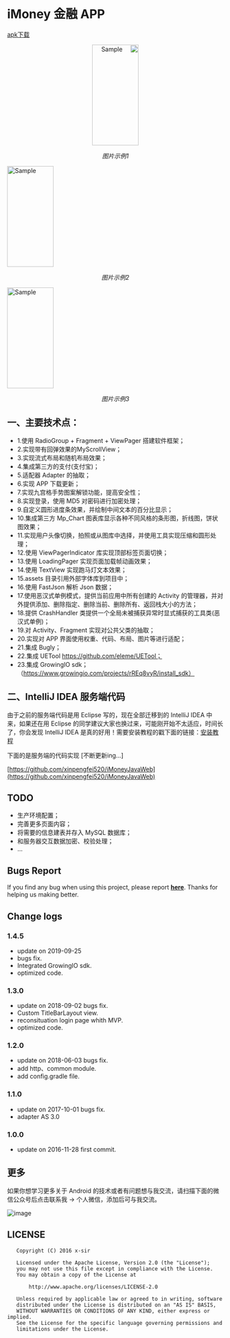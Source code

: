 # iMoney 金融 APP

[apk下载](https://www.pgyer.com/android_app_iMoney)

<p align="center" dir="rtl">
	<img src="https://github.com/xinpengfei520/iMoney/blob/master/screenshot/image1.png,https://github.com/xinpengfei520/iMoney/blob/master/screenshot/image2.png,https://github.com/xinpengfei520/iMoney/blob/master/screenshot/image3.png" alt="Sample" width="108" height="234">
	<p align="center">
		<em>图片示例1</em>
	</p>
	<img src="https://github.com/xinpengfei520/iMoney/blob/master/screenshot/image2.png" alt="Sample" width="108" height="234">
	<p align="center">
		<em>图片示例2</em>
	</p>
	<img src="https://github.com/xinpengfei520/iMoney/blob/master/screenshot/image3.png" alt="Sample" width="108" height="234">
	<p align="center">
		<em>图片示例3</em>
	</p>
</p>

## 一、主要技术点：  

 - 1.使用 RadioGroup + Fragment + ViewPager 搭建软件框架；  
 - 2.实现带有回弹效果的MyScrollView；  
 - 3.实现流式布局和随机布局效果；  
 - 4.集成第三方的支付(支付宝)；  
 - 5.适配器 Adapter 的抽取；  
 - 6.实现 APP 下载更新；  
 - 7.实现九宫格手势图案解锁功能，提高安全性；  
 - 8.实现登录，使用 MD5 对密码进行加密处理；  
 - 9.自定义圆形进度条效果，并绘制中间文本的百分比显示；  
 - 10.集成第三方 Mp_Chart 图表库显示各种不同风格的条形图，折线图，饼状图效果；  
 - 11.实现用户头像切换，拍照或从图库中选择，并使用工具实现压缩和圆形处理；  
 - 12.使用 ViewPagerIndicator 库实现顶部标签页面切换；  
 - 13.使用 LoadingPager 实现页面加载帧动画效果；  
 - 14.使用 TextView 实现跑马灯文本效果；  
 - 15.assets 目录引用外部字体库到项目中；  
 - 16.使用 FastJson 解析 Json 数据；  
 - 17.使用恶汉式单例模式，提供当前应用中所有创建的 Activity 的管理器，并对外提供添加、删除指定、删除当前、删除所有、返回栈大小的方法；  
 - 18.提供 CrashHandler 类提供一个全局未被捕获异常时显式捕获的工具类(恶汉式单例)；  
 - 19.对 Activity、Fragment 实现对公共父类的抽取；  
 - 20.实现对 APP 界面使用权重、代码、布局、图片等进行适配；
 - 21.集成 Bugly；
 - 22.集成 UETool https://github.com/eleme/UETool；
 - 23.集成 GrowingIO sdk；（https://www.growingio.com/projects/rREq8vyR/install_sdk）

## 二、IntelliJ IDEA 服务端代码

由于之前的服务端代码是用 Eclipse 写的，现在全部迁移到的 IntelliJ IDEA 中来，如果还在用 Eclipse 的同学建议大家也换过来，可能刚开始不太适应，时间长了，你会发现 IntelliJ IDEA 是真的好用！需要安装教程的戳下面的链接：[安装教程](https://blog.csdn.net/xinpengfei521/article/details/83782062)

下面的是服务端的代码实现 [不断更新ing...]

[https://github.com/xinpengfei520/iMoneyJavaWeb](https://github.com/xinpengfei520/iMoneyJavaWeb)

## TODO
 
 - 生产环境配置；
 - 完善更多页面内容；
 - 将需要的信息建表并存入 MySQL 数据库；
 - 和服务器交互数据加密、校验处理；
 - ...

## Bugs Report

If you find any bug when using this project, please report **[here](https://github.com/xinpengfei520/P2P/issues/new)**. Thanks for helping us making better.

## Change logs

### 1.4.5

 - update on 2019-09-25 
 - bugs fix.
 - Integrated GrowingIO sdk.
 - optimized code.
 
### 1.3.0

 - update on 2018-09-02 bugs fix.
 - Custom TitleBarLayout view.
 - reconsituation login page whith MVP.
 - optimized code.

### 1.2.0

 - update on 2018-06-03 bugs fix.
 - add http、common module.
 - add config.gradle file.

### 1.1.0

 - update on 2017-10-01 bugs fix.
 - adapter AS 3.0

### 1.0.0

 - update on 2016-11-28 first commit.

## 更多

如果你想学习更多关于 Android 的技术或者有问题想与我交流，请扫描下面的微信公众号后点击联系我 -> 个人微信，添加后可与我交流。

![image](screenshot/official_account.jpg)

## LICENSE

```
   Copyright (C) 2016 x-sir

   Licensed under the Apache License, Version 2.0 (the "License");
   you may not use this file except in compliance with the License.
   You may obtain a copy of the License at

       http://www.apache.org/licenses/LICENSE-2.0

   Unless required by applicable law or agreed to in writing, software
   distributed under the License is distributed on an "AS IS" BASIS,
   WITHOUT WARRANTIES OR CONDITIONS OF ANY KIND, either express or implied.
   See the License for the specific language governing permissions and
   limitations under the License.
```
